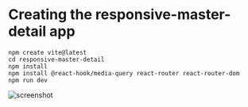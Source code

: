 # Creating the responsive-master-detail app

    npm create vite@latest
    cd responsive-master-detail
    npm install
    npm install @react-hook/media-query react-router react-router-dom
    npm run dev

![screenshot](https://raw.github.com/afarber/react-questions/master/responsive-master-detail/screenshot.gif)
